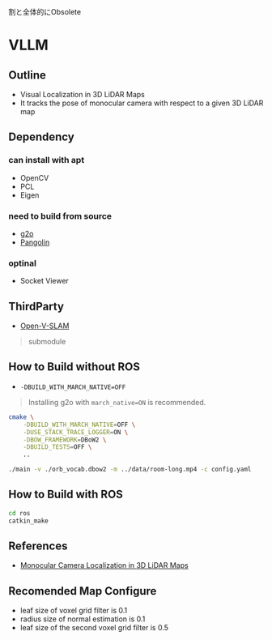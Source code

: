 割と全体的にObsolete

# VLLM
## Outline
* Visual Localization in 3D LiDAR Maps
* It tracks the pose of monocular camera with respect to a given 3D LiDAR map


## Dependency
### can install with apt
* OpenCV
* PCL
* Eigen

### need to build from source
* [g2o](https://github.com/RainerKuemmerle/g2o)
* [Pangolin](https://github.com/stevenlovegrove/Pangolin)

### optinal
* Socket Viewer

## ThirdParty
* [Open-V-SLAM](https://github.com/xdspacelab/openvslam)
> submodule


## How to Build without ROS
* `-DBUILD_WITH_MARCH_NATIVE=OFF`
> Installing g2o with `march_native=ON` is recommended.
    
``` bash
cmake \
    -DBUILD_WITH_MARCH_NATIVE=OFF \
    -DUSE_STACK_TRACE_LOGGER=ON \
    -DBOW_FRAMEWORK=DBoW2 \
    -DBUILD_TESTS=OFF \
    ..
```

``` bash
./main -v ./orb_vocab.dbow2 -m ../data/room-long.mp4 -c config.yaml
```

## How to Build with ROS
```bash 
cd ros
catkin_make
```

## References
* [Monocular Camera Localization in 3D LiDAR Maps](http://www.lifelong-navigation.eu/files/caselitz16iros.pdf)

## Recomended Map Configure
* leaf size of voxel grid filter is 0.1
* radius size of normal estimation is 0.1
* leaf size of the second voxel grid filter is 0.5